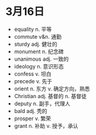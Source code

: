 # 3月16日

- equality n. 平等
- commute v&n. 通勤
- sturdy adj. 健壮的
- monument n. 纪念碑
- unanimous adj. 一致的
- ideology n. 意识形态
- confess v. 坦白
- precede v. 先于
- orient n. 东方 v. 确定方向，熟悉
- Christian adj. 基督的 n. 基督徒
- deputy n. 副手，代理人
- bald adj. 秃的
- prosper v. 繁荣
- grant n. 补助 v. 授予，承认
